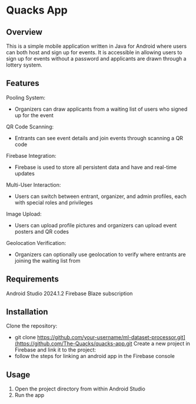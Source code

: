 
# Quacks App
## Overview
This is a simple mobile application written in Java for Android where users can both host and sign up for events. It is accessible in allowing users to sign up for events without a password and applicants are drawn through a lottery system.

## Features
Pooling System:
- Organizers can draw applicants from a waiting list of users who signed up for the event

QR Code Scanning:
- Entrants can see event details and join events through scanning a QR code
  
Firebase Integration:
- Firebase is used to store all persistent data and have and real-time updates
  
Multi-User Interaction:
- Users can switch between entrant, organizer, and admin profiles, each with special roles and privileges
  
Image Upload:
- Users can upload profile pictures and organizers can upload event posters and QR codes

Geolocation Verification:
- Organizers can optionally use geolocation to verify where entrants are joining the waiting list from

## Requirements
Android Studio 2024.1.2
Firebase Blaze subscription

## Installation
Clone the repository:
- git clone https://github.com/your-username/ml-dataset-processor.git](https://github.com/The-Quacks/quacks-app.git
Create a new project in Firebase and link it to the project:
- follow the steps for linking an android app in the Firebase console 

## Usage
1. Open the project directory from within Android Studio
2. Run the app
